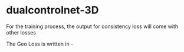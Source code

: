 # dualcontrolnet-3D
For the training process, the output for consistency loss will come with other losses

The Geo Loss is written in -
